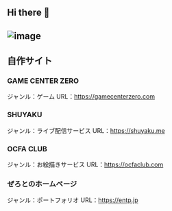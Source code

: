 ## Hi there 👋
![image](https://github.com/user-attachments/assets/1077a383-f02b-4b71-b998-17faf7aaf07d)
---
## 自作サイト
### GAME CENTER ZERO
ジャンル：ゲーム
URL：https://gamecenterzero.com

### SHUYAKU
ジャンル：ライブ配信サービス
URL：https://shuyaku.me

### OCFA CLUB
ジャンル：お絵描きサービス
URL：https://ocfaclub.com

### ぜろとのホームページ
ジャンル：ポートフォリオ
URL：https://entp.jp
